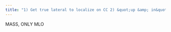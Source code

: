 ```yaml
---
title: "1) Get true lateral to localize on CC 2) &quot;up &amp; in&quot; &amp; don't see it on CC: get cleavage view 3) &quot;down &amp; out&quot; &amp; don't see it on CC: get exaggerated CC 4) if not on lateral: may not be real: see if it compresses out"
---
```

MASS, 
ONLY MLO

